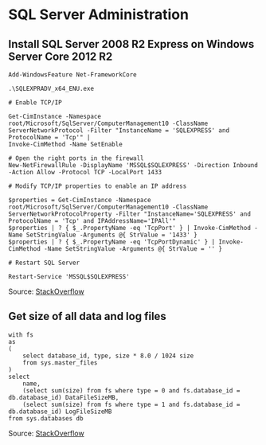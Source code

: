 # SQL Server Administration

## Install SQL Server 2008 R2 Express on Windows Server Core 2012 R2

```
Add-WindowsFeature Net-FrameworkCore
```

```
.\SQLEXPRADV_x64_ENU.exe
```

```
# Enable TCP/IP

Get-CimInstance -Namespace root/Microsoft/SqlServer/ComputerManagement10 -ClassName ServerNetworkProtocol -Filter "InstanceName = 'SQLEXPRESS' and ProtocolName = 'Tcp'" |
Invoke-CimMethod -Name SetEnable

# Open the right ports in the firewall
New-NetFirewallRule -DisplayName 'MSSQL$SQLEXPRESS' -Direction Inbound -Action Allow -Protocol TCP -LocalPort 1433

# Modify TCP/IP properties to enable an IP address

$properties = Get-CimInstance -Namespace root/Microsoft/SqlServer/ComputerManagement10 -ClassName ServerNetworkProtocolProperty -Filter "InstanceName='SQLEXPRESS' and ProtocolName = 'Tcp' and IPAddressName='IPAll'"
$properties | ? { $_.PropertyName -eq 'TcpPort' } | Invoke-CimMethod -Name SetStringValue -Arguments @{ StrValue = '1433' }
$properties | ? { $_.PropertyName -eq 'TcpPortDynamic' } | Invoke-CimMethod -Name SetStringValue -Arguments @{ StrValue = '' }

# Restart SQL Server

Restart-Service 'MSSQL$SQLEXPRESS'
```

Source: [StackOverflow](http://stackoverflow.com/a/44083124/991267)

## Get size of all data and log files

```
with fs
as
(
    select database_id, type, size * 8.0 / 1024 size
    from sys.master_files
)
select 
    name,
    (select sum(size) from fs where type = 0 and fs.database_id = db.database_id) DataFileSizeMB,
    (select sum(size) from fs where type = 1 and fs.database_id = db.database_id) LogFileSizeMB
from sys.databases db
```

Source: [StackOverflow](https://stackoverflow.com/a/5946134/991267)
